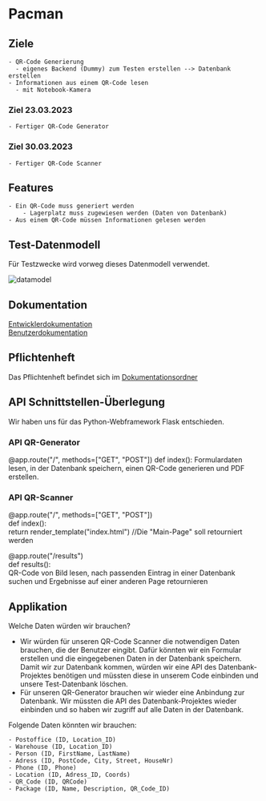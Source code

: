 # Pacman

## Ziele
    - QR-Code Generierung
      - eigenes Backend (Dummy) zum Testen erstellen --> Datenbank erstellen
    - Informationen aus einem QR-Code lesen
      - mit Notebook-Kamera
 
### Ziel 23.03.2023
    - Fertiger QR-Code Generator
    
### Ziel 30.03.2023
    - Fertiger QR-Code Scanner
    
## Features
    - Ein QR-Code muss generiert werden
        - Lagerplatz muss zugewiesen werden (Daten von Datenbank)
    - Aus einem QR-Code müssen Informationen gelesen werden
    
## Test-Datenmodell
Für Testzwecke wird vorweg dieses Datenmodell verwendet.

![datamodel](https://github.com/denisepostl/pacman/blob/main/Test_Datenmodell.png)
    
## Dokumentation
[Entwicklerdokumentation](https://github.com/denisepostl/pacman/blob/main/docs/developer_doc.md) <br> 
[Benutzerdokumentation](https://github.com/denisepostl/pacman/blob/main/docs/user_doc.md)

## Pflichtenheft
Das Pflichtenheft befindet sich im [Dokumentationsordner](https://github.com/denisepostl/pacman/blob/main/docs/Pflichtenheft.pdf)

## API Schnittstellen-Überlegung
Wir haben uns für das Python-Webframework Flask entschieden.

### API QR-Generator

@app.route("/", methods=["GET", "POST"]) 
def index():
    Formulardaten lesen, in der Datenbank speichern, einen QR-Code generieren und PDF erstellen.

### API QR-Scanner

@app.route("/", methods=["GET", "POST"]) <br>
def index(): <br>
    return render_template("index.html") //Die "Main-Page" soll retourniert werden
    
@app.route("/results") <br>
def results(): <br>
    QR-Code von Bild lesen, nach passenden Eintrag in einer Datenbank suchen und Ergebnisse auf einer anderen Page retournieren
    

## Applikation
Welche Daten würden wir brauchen?
- Wir würden für unseren QR-Code Scanner die notwendigen Daten brauchen, die der Benutzer eingibt. Dafür könnten wir ein Formular erstellen und die eingegebenen Daten in der Datenbank speichern. Damit wir zur Datenbank kommen, würden wir eine API des Datenbank-Projektes benötigen und müssten diese in unserem Code einbinden und unsere Test-Datenbank löschen.
- Für unseren QR-Generator brauchen wir wieder eine Anbindung zur Datenbank. Wir müssten die API des Datenbank-Projektes wieder einbinden und so haben wir zugriff auf alle Daten in der Datenbank. 

Folgende Daten könnten wir brauchen:

    - Postoffice (ID, Location_ID)
    - Warehouse (ID, Location_ID)
    - Person (ID, FirstName, LastName)
    - Adress (ID, PostCode, City, Street, HouseNr)
    - Phone (ID, Phone)
    - Location (ID, Adress_ID, Coords)
    - QR_Code (ID, QRCode)
    - Package (ID, Name, Description, QR_Code_ID)
    



